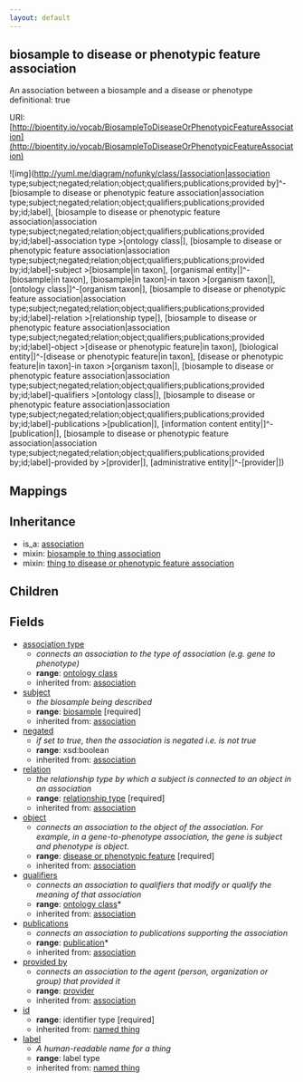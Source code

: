 ```yaml
---
layout: default
---
```


## biosample to disease or phenotypic feature association


An association between a biosample and a disease or phenotype
  definitional: true
  

URI: [http://bioentity.io/vocab/BiosampleToDiseaseOrPhenotypicFeatureAssociation](http://bioentity.io/vocab/BiosampleToDiseaseOrPhenotypicFeatureAssociation)


![img](http://yuml.me/diagram/nofunky/class/[association|association type;subject;negated;relation;object;qualifiers;publications;provided by]^-[biosample to disease or phenotypic feature association|association type;subject;negated;relation;object;qualifiers;publications;provided by;id;label], [biosample to disease or phenotypic feature association|association type;subject;negated;relation;object;qualifiers;publications;provided by;id;label]-association type >[ontology class|], [biosample to disease or phenotypic feature association|association type;subject;negated;relation;object;qualifiers;publications;provided by;id;label]-subject >[biosample|in taxon], [organismal entity|]^-[biosample|in taxon], [biosample|in taxon]-in taxon >[organism taxon|], [ontology class|]^-[organism taxon|], [biosample to disease or phenotypic feature association|association type;subject;negated;relation;object;qualifiers;publications;provided by;id;label]-relation >[relationship type|], [biosample to disease or phenotypic feature association|association type;subject;negated;relation;object;qualifiers;publications;provided by;id;label]-object >[disease or phenotypic feature|in taxon], [biological entity|]^-[disease or phenotypic feature|in taxon], [disease or phenotypic feature|in taxon]-in taxon >[organism taxon|], [biosample to disease or phenotypic feature association|association type;subject;negated;relation;object;qualifiers;publications;provided by;id;label]-qualifiers >[ontology class|], [biosample to disease or phenotypic feature association|association type;subject;negated;relation;object;qualifiers;publications;provided by;id;label]-publications >[publication|], [information content entity|]^-[publication|], [biosample to disease or phenotypic feature association|association type;subject;negated;relation;object;qualifiers;publications;provided by;id;label]-provided by >[provider|], [administrative entity|]^-[provider|])
## Mappings


## Inheritance

 *  is_a: [association](Association.html)
 *  mixin: [biosample to thing association](BiosampleToThingAssociation.html)
 *  mixin: [thing to disease or phenotypic feature association](ThingToDiseaseOrPhenotypicFeatureAssociation.html)

## Children



## Fields

 * [association type](association_type.html)
    * _connects an association to the type of association (e.g. gene to phenotype)_
    * __range__: [ontology class](OntologyClass.html)
    * inherited from: [association](Association.html)
 * [subject](subject.html)
    * _the biosample being described_
    * __range__: [biosample](Biosample.html) [required]
    * inherited from: [association](Association.html)
 * [negated](negated.html)
    * _if set to true, then the association is negated i.e. is not true_
    * __range__: xsd:boolean
    * inherited from: [association](Association.html)
 * [relation](relation.html)
    * _the relationship type by which a subject is connected to an object in an association_
    * __range__: [relationship type](RelationshipType.html) [required]
    * inherited from: [association](Association.html)
 * [object](object.html)
    * _connects an association to the object of the association. For example, in a gene-to-phenotype association, the gene is subject and phenotype is object._
    * __range__: [disease or phenotypic feature](DiseaseOrPhenotypicFeature.html) [required]
    * inherited from: [association](Association.html)
 * [qualifiers](qualifiers.html)
    * _connects an association to qualifiers that modify or qualify the meaning of that association_
    * __range__: [ontology class](OntologyClass.html)*
    * inherited from: [association](Association.html)
 * [publications](publications.html)
    * _connects an association to publications supporting the association_
    * __range__: [publication](Publication.html)*
    * inherited from: [association](Association.html)
 * [provided by](provided_by.html)
    * _connects an association to the agent (person, organization or group) that provided it_
    * __range__: [provider](Provider.html)
    * inherited from: [association](Association.html)
 * [id](id.html)
    * __range__: identifier type [required]
    * inherited from: [named thing](NamedThing.html)
 * [label](label.html)
    * _A human-readable name for a thing_
    * __range__: label type
    * inherited from: [named thing](NamedThing.html)
